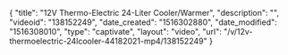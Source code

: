 {
    "title": "12V Thermo-Electric 24-Liter Cooler\/Warmer",
    "description": "",
    "videoid": "138152249",
    "date_created": "1516302880",
    "date_modified": "1516308010",
    "type": "captivate",
    "layout": "video",
    "url": "\/v\/12v-thermoelectric-24lcooler-44182021-mp4\/138152249"
}